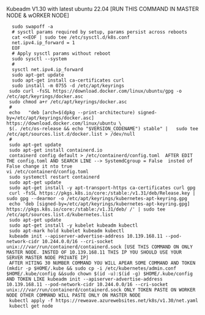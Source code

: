 Kubeadm V1.30 with latest ubuntu 22.04
[RUN THIS COMMAND IN MASTER NODE & wORKER NODE]
      
      
      
      
      sudo swapoff -a
      # sysctl params required by setup, params persist across reboots
      cat <<EOF | sudo tee /etc/sysctl.d/k8s.conf
      net.ipv4.ip_forward = 1
      EOF
      # Apply sysctl params without reboot
      sudo sysctl --system
      #
      sysctl net.ipv4.ip_forward
      sudo apt-get update
      sudo apt-get install ca-certificates curl
      sudo install -m 0755 -d /etc/apt/keyrings
     sudo curl -fsSL https://download.docker.com/linux/ubuntu/gpg -o /etc/apt/keyrings/docker.asc
     sudo chmod a+r /etc/apt/keyrings/docker.asc
     #
     echo   "deb [arch=$(dpkg --print-architecture) signed-by=/etc/apt/keyrings/docker.asc] https://download.docker.com/linux/ubuntu \
     $(. /etc/os-release && echo "$VERSION_CODENAME") stable" |   sudo tee /etc/apt/sources.list.d/docker.list > /dev/null
     #
     sudo apt-get update
     sudo apt-get install containerd.io
     containerd config default > /etc/containerd/config.toml  AFTER EDIT THE config.toml AND SEARCH LINE --> SystemdCgroup = False  insted of False change it nto true
    vi /etc/containerd/config.toml
     sudo systemctl restart containerd
     sudo apt-get update
     sudo apt-get install -y apt-transport-https ca-certificates curl gpg
     curl -fsSL https://pkgs.k8s.io/core:/stable:/v1.31/deb/Release.key | sudo gpg --dearmor -o /etc/apt/keyrings/kubernetes-apt-keyring.gpg
     echo 'deb [signed-by=/etc/apt/keyrings/kubernetes-apt-keyring.gpg] https://pkgs.k8s.io/core:/stable:/v1.31/deb/ /' | sudo tee /etc/apt/sources.list.d/kubernetes.list
     sudo apt-get update
     sudo apt-get install -y kubelet kubeadm kubectl
     sudo apt-mark hold kubelet kubeadm kubectl
     kubeadm init --apiserver-advertise-address 10.139.168.11 --pod-network-cidr 10.244.0.0/16 --cri-socket unix:///var/run/containerd/containerd.sock [USE THIS COMMAND ON ONLY MASTER NODE. INSTED OF 10.139.168.11 THIS IP YOU SHOULD USE YOUR SERVER MASTER NODE PRIVATE IP]
     AFTER HITING 30 NUMBER COMMAND YOU WILL APEAR SOME COMMAND AND TOKEN (mkdir -p $HOME/.kube && sudo cp -i /etc/kubernetes/admin.conf $HOME/.kube/config &&sudo chown $(id -u):$(id -g) $HOME/.kube/config AND TOKEN LIKE kubeadm init --apiserver-advertise-address 10.139.168.11 --pod-network-cidr 10.244.0.0/16 --cri-socket unix:///var/run/containerd/containerd.sock ONLY TOKEN PASTE ON WORKER NODE OTHER COMMAND WILL PASTE ONLY ON MASTER NODE 
     kubectl apply -f https://reweave.azurewebsites.net/k8s/v1.30/net.yaml
     kubectl get node

